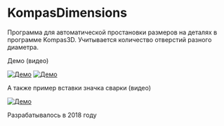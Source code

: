 # KompasDimensions
Программа для автоматической простановки размеров на деталях в программе Kompas3D. Учитывается количество отверстий разного диаметра. 

Демо (видео)

[![Демо](https://i9.ytimg.com/vi/CUJqkYBmcX4/mq2.jpg?sqp=CPT3io0G&rs=AOn4CLBu4e5xPNkAa1z2XXyZlwXFiDshQA)](https://www.youtube.com/watch?v=CUJqkYBmcX4)
[![Демо](https://i9.ytimg.com/vi/foCKZNUlllE/mq3.jpg?sqp=CPT3io0G&rs=AOn4CLB7XvB8kMk1LBPykVN4-tyNYhIeVw)](https://www.youtube.com/watch?v=foCKZNUlllE)

А также пример вставки значка сварки (видео)

[![Демо](https://i9.ytimg.com/vi/fC8y48OAe4c/mq3.jpg?sqp=CPT3io0G&rs=AOn4CLCoiOS35YPjQgjpgYuY02YT6No0FA)](https://www.youtube.com/watch?v=fC8y48OAe4c)




Разрабатывалось в 2018 году
